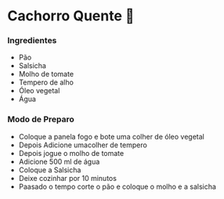# Cachorro Quente :hotdog:

### Ingredientes

- Pão
- Salsicha
- Molho de tomate
- Tempero de alho
- Óleo vegetal
- Água

### Modo de Preparo

- Coloque a panela fogo e bote uma colher de óleo vegetal
- Depois Adicione umacolher de tempero
- Depois jogue o molho de tomate
- Adicione 500 ml de água
- Coloque a Salsicha
- Deixe cozinhar por 10 minutos
- Paasado o tempo corte o pão e coloque o molho e a salsicha